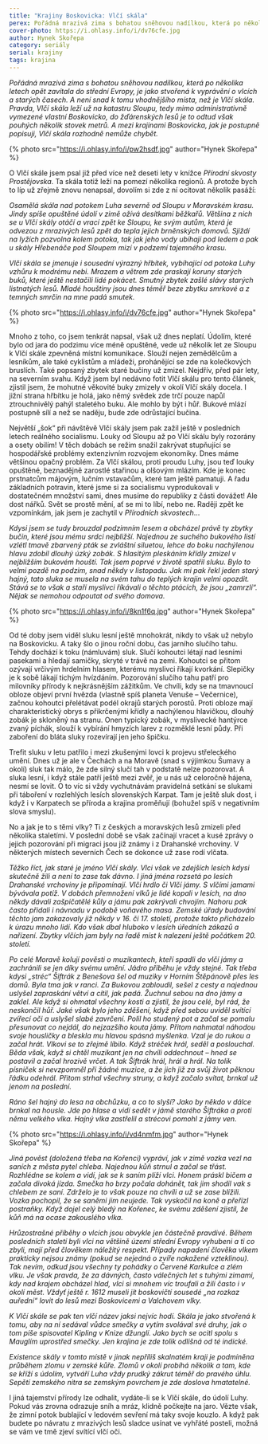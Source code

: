 ```yaml
---
title: "Krajiny Boskovicka: Vlčí skála"
perex: Pořádná mrazivá zima s bohatou sněhovou nadílkou, která po několika letech opět zavítala do střední Evropy, je jako stvořená k vyprávění o vlcích a starých časech. A není snad k tomu vhodnějšího místa, než je Vlčí skála.
cover-photo: https://i.ohlasy.info/i/dv76cfe.jpg
author: Hynek Skořepa
category: seriály
serial: krajiny
tags: krajina
---
```


*Pořádná mrazivá zima s bohatou sněhovou nadílkou, která po několika letech opět zavítala do střední Evropy, je jako stvořená k vyprávění o vlcích a starých časech. A není snad k tomu vhodnějšího místa, než je Vlčí skála. Pravda, Vlčí skála leží už na katastru Sloupu, tedy mimo administrativně vymezené vlastní Boskovicko, do žďárenských lesů je to odtud však pouhých několik stovek metrů. A mezi krajinami Boskovicka, jak je postupně popisuji, Vlčí skála rozhodně nemůže chybět.*

{% photo src="https://i.ohlasy.info/i/pw2hsdf.jpg" author="Hynek Skořepa" %}

O Vlčí skále jsem psal již před více než deseti lety v knížce *Přírodní skvosty Prostějovska*. Ta skála totiž leží na pomezí několika regionů. A protože bych to líp už zřejmě znovu nenapsal, dovolím si zde z ní ocitovat několik pasáží: 

*Osamělá skála nad potokem Luha severně od Sloupu v Moravském krasu. Jindy spíše opuštěné údolí v zimě ožívá desítkami běžkařů. Většina z nich se u Vlčí skály otáčí a vrací zpět ke Sloupu, ke svým autům, která je odvezou z mrazivých lesů zpět do tepla jejich brněnských domovů. Sjíždí na lyžích pozvolna kolem potoka, tak jak jeho vody ubíhají pod ledem a pak u skály Hřebenáče pod Sloupem mizí v podzemí tajemného krasu.*

*Vlčí skála se jmenuje i sousední výrazný hřbítek, vybíhající od potoka Luhy vzhůru k modrému nebi. Mrazem a větrem zde praskají koruny starých buků, které ještě nestačili lidé pokácet. Smutný zbytek zašlé slávy starých listnatých lesů. Mladé houštiny jsou dnes téměř beze zbytku smrkové a z temných smrčin na mne padá smutek.*

{% photo src="https://i.ohlasy.info/i/dv76cfe.jpg" author="Hynek Skořepa" %}

Mnoho z toho, co jsem tenkrát napsal, však už dnes neplatí. Údolím, které bylo od jara do podzimu více méně opuštěné, vede už několik let ze Sloupu k Vlčí skále zpevněná místní komunikace. Slouží nejen zemědělcům a lesníkům, ale také cyklistům a mládeži, prohánějící se zde na kolečkových bruslích. Také popsaný zbytek staré bučiny už zmizel. Nejdřív, před pár lety, na severním svahu. Když jsem byl nedávno fotit Vlčí skálu pro tento článek, zjistil jsem, že mohutné věkovité buky zmizely v okolí Vlčí skály docela. I jižní strana hřbítku je holá, jako němý svědek zde trčí pouze napůl ztrouchnivělý pahýl staletého buku. Ale mohlo by být i hůř. Bukové mlází postupně sílí a než se naděju, bude zde odrůstající bučina.

Největší „šok“ při návštěvě Vlčí skály jsem pak zažil ještě v posledních letech reálného socialismu. Louky od Sloupu až po Vlčí skálu byly rozorány a osety obilím! V těch dobách se režim snažil zakrývat stupňující se hospodářské problémy extenzivním rozvojem ekonomiky. Dnes máme většinou opačný problém. Za Vlčí skálou, proti proudu Luhy, jsou teď louky opuštěné, beznadějně zarostlé stařinou a olšovým mlázím. Kde je konec prstnatcům májovým, lučním vstavačům, které tam ještě pamatuji. A řadu základních potravin, které jsme si za socialismu vyprodukovali v dostatečném množství sami, dnes musíme do republiky z části dovážet! Ale dost nářků. Svět se prostě mění, ať se mi to líbí, nebo ne. Raději zpět ke vzpomínkám, jak jsem je zachytil v *Přírodních skvostech*…

*Kdysi jsem se tudy brouzdal podzimním lesem a obcházel právě ty zbytky bučin, které jsou mému srdci nejbližší. Najednou ze suchého bukového listí vzlétl tmavě zbarvený pták se zvláštní siluetou, lehce do boku nachýlenou hlavu zdobil dlouhý úzký zobák. S hlasitým pleskáním křídly zmizel v nejbližším bukovém houští. Tak jsem poprvé v životě spatřil sluku. Bylo to velmi pozdě na podzim, snad někdy v listopadu. Jak mi pak řekl jeden starý hajný, tato sluka se musela na svém tahu do teplých krajin velmi opozdit. Stává se to však a staří myslivci říkávali o těchto ptácích, že jsou „zamrzlí“. Nějak se nemohou odpoutat od svého domova.*

{% photo src="https://i.ohlasy.info/i/8kn1f6q.jpg" author="Hynek Skořepa" %}

Od té doby jsem viděl sluku lesní ještě mnohokrát, nikdy to však už nebylo na Boskovicku. A taky šlo o jinou roční dobu, čas jarního slučího tahu. Tehdy dochází k toku (námluvám) sluk. Slučí kohoutci létají nad lesními pasekami a hledají samičky, skryté v trávě na zemi. Kohoutci se přitom ozývají vrčivým hrdelním hlasem, kterému myslivci říkají kvorkání. Slepičky je k sobě lákají tichým hvízdáním. Pozorování slučího tahu patří pro milovníky přírody k nejkrásnějším zážitkům. Ve chvíli, kdy se na tmavnoucí obloze objeví první hvězda (vlastně spíš planeta Venuše – Večernice), začnou kohoutci přelétávat podél okrajů starých porostů. Proti obloze mají charakteristický obrys s přikrčenými křídly a nachýlenou hlavičkou, dlouhý zobák je skloněný na stranu. Onen typický zobák, v myslivecké hantýrce zvaný píchák, slouží k vybírání hmyzích larev z rozměklé lesní půdy. Při zaboření do bláta sluky rozevírají jen jeho špičku.

Trefit sluku v letu patřilo i mezi zkušenými lovci k projevu střeleckého umění. Dnes už je ale v Čechách a na Moravě (snad s výjimkou Šumavy a okolí) sluk tak málo, že zde silný slučí tah v podstatě nelze pozorovat. A sluka lesní, i když stále patří ještě mezi zvěř, je u nás už celoročně hájena, nesmí se lovit. O to víc si vždy vychutnávám pravidelná setkání se slukami při táboření v rozlehlých lesích slovenských Karpat. Tam je ještě sluk dost, i když i v Karpatech se příroda a krajina proměňují (bohužel spíš v negativním slova smyslu).

No a jak je to s těmi vlky? Ti z českých a moravských lesů zmizeli před několika staletími. V poslední době se však začínají vracet a kusé zprávy o jejich pozorování při migraci jsou již známy i z Drahanské vrchoviny. V některých místech severních Čech se dokonce už zase rodí vlčata.

*Těžko říct, jak staré je jméno Vlčí skály. Vlci však ve zdejších lesích kdysi skutečně žili a není to zase tak dávno. I jiná jména rozsetá po lesích Drahanské vrchoviny je připomínají. Vlčí hrdlo či Vlčí jámy. S vlčími jamami bývávala potíž. V dobách přemnožení vlků je lidé kopali v lesích, na dno někdy dávali zašpičatělé kůly a jámu pak zakrývali chvojím. Nahoru pak často přidali i návnadu v podobě voňavého masa. Zemské úřady budování těchto jam zakazovaly již někdy v 16. či 17. století, protože takto přicházelo k úrazu mnoho lidí. Kdo však dbal hluboko v lesích úředních zákazů a nařízení. Zbytky vlčích jam byly na řadě míst k nalezení ještě počátkem 20. století.*

*Po celé Moravě kolují pověsti o muzikantech, kteří spadli do vlčí jámy a zachránili se jen díky svému umění. Jádro příběhu je vždy stejné. Tak třeba kdysi „stréc“ Šiftrák z Benešova šel od muziky v Horním Štěpánově přes les domů. Byla tma jak v ranci. Za Bukovou zabloudil, sešel z cesty a najednou uslyšel zapraskání větví a cítil, jak padá. Žuchnul sebou na dno jámy a zaklel. Ale když si ohmatal všechny kosti a zjistil, že jsou celé, byl rád, že neskončil hůř. Jaké však bylo jeho zděšení, když před sebou uviděl svítící zvířecí oči a uslyšel slabé zavrčení. Polil ho studený pot a začal se pomalu přesunovat co nejdál, do nejzazšího kouta jámy. Přitom nahmatal náhodou svoje housličky a bleskla mu hlavou spásná myšlenka. Vzal je do rukou a začal hrát. Vlkovi se to zřejmě líbilo. Když stréček hrál, seděl a poslouchal. Běda však, když si chtěl muzikant jen na chvíli oddechnout – hned se postavil a začal hrozivě vrčet. A tak Šiftrák hrál, hrál a hrál. Na tolik písniček si nevzpomněl při žádné muzice, a že jich již za svůj život pěknou řádku odehrál. Přitom strhal všechny struny, a když začalo svítat, brnkal už jenom na poslední.*

*Ráno šel hajný do lesa na obchůzku, a co to slyší? Jako by někdo v dálce brnkal na housle. Jde po hlase a vidí sedět v jámě starého Šiftráka a proti němu velkého vlka. Hajný vlka zastřelil a strécovi pomohl z jámy ven.*

{% photo src="https://i.ohlasy.info/i/vd4nmfm.jpg" author="Hynek Skořepa" %}

*Jiná pověst (doložená třeba na Kořenci) vypráví, jak v zimě vozka vezl na saních z města pytel chleba. Najednou kůň strnul a začal se třást. Rozhlédne se kolem a vidí, jak se k saním plíží vlci. Honem práskl bičem a začala divoká jízda. Smečka ho brzy počala dohánět, tak jim shodil vak s chlebem ze saní. Zdrželo je to však pouze na chvíli a už se zase blížili. Vozka pochopil, že se saněmi jim neujede. Tak vyskočil na koně a přeřízl postraňky. Když dojel celý bledý na Kořenec, ke svému zděšení zjistil, že kůň má na ocase zakouslého vlka.*

*Hrůzostrašné příběhy o vlcích jsou obvykle jen částečně pravdivé. Během posledních staletí byli vlci na většině území střední Evropy vyhubeni a ti co zbyli, mají před člověkem náležitý respekt. Případy napadení člověka vlkem prakticky nejsou známy (pokud se nejedná o zvíře nakažené vzteklinou). Tak nevím, odkud jsou všechny ty pohádky o Červené Karkulce a zlém vlku. Je však pravda, že za dávných, často válečných let s tuhými zimami, kdy nad krajem obcházel hlad, vlci si mnohem víc troufali a žili často i v okolí měst. Vždyť ještě r. 1612 museli jít boskovičtí sousedé „na rozkaz auřední“ lovit do lesů mezi Boskovicemi a Valchovem vlky.*

*K Vlčí skále se pak ten vlčí název jaksi nejvíc hodí. Skála je jako stvořená k tomu, aby na ní sedával vůdce smečky a vytím svolával své druhy, jak o tom píše spisovatel Kipling v Knize džunglí. Jako bych se ocitl spolu s Mauglím uprostřed smečky. Jen krajina je zde tolik odlišná od té indické.*

*Existence skály v tomto místě v jinak nepříliš skalnatém kraji je podmíněna průběhem zlomu v zemské kůře. Zlomů v okolí probíhá několik a tam, kde se kříží s údolím, vytváří Luha vždy prudký zákrut téměř do pravého úhlu. Sepětí zemského nitra se zemským povrchem je zde doslova hmatatelné.*

I jiná tajemství přírody lze odhalit, vydáte-li se k Vlčí skále, do údolí Luhy. Pokud vás zrovna odrazuje sníh a mráz, klidně počkejte na jaro. Vězte však, že zimní potok bublající v ledovém sevření má taky svoje kouzlo. A když pak budete po návratu z mrazivých lesů sladce usínat ve vyhřáté posteli, možná se vám ve tmě zjeví svítící vlčí oči.
